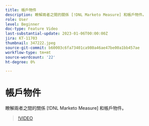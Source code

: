 ```yaml
---
title: 帳戶物件
description: 瞭解兩者之間的關係 [!DNL Marketo Measure] 和帳戶物件。
role: User
level: Beginner
doc-type: Feature Video
last-substantial-update: 2023-01-06T00:00:00Z
jira: KT-11703
thumbnail: 347222.jpeg
source-git-commit: b60003c6fa73401ca980a46ae47be00a1bb457ae
workflow-type: tm+mt
source-wordcount: '22'
ht-degree: 0%

---
```



# 帳戶物件

瞭解兩者之間的關係 [!DNL Marketo Measure] 和帳戶物件。

>[!VIDEO](https://video.tv.adobe.com/v/347222/?quality=12&learn=on)
